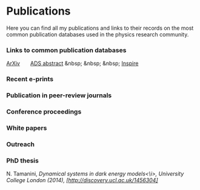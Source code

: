 # Publications

Here you can find all my publications and links to their records on the most common publication databases used in the physics research community.

### Links to common publication databases

[ArXiv](https://arxiv.org/search/?searchtype=author&query=Tamanini%2C+N) &nbsp; &nbsp; &nbsp; [ADS abstract](https://ui.adsabs.harvard.edu/search/filter_author_facet_hier_fq_author=AND&filter_author_facet_hier_fq_author=author_facet_hier%3A%220%2FTamanini%2C%20N%22&fq=%7B!type%3Daqp%20v%3D%24fq_author%7D&fq_author=(author_facet_hier%3A%220%2FTamanini%2C%20N%22)&q=nicola%20tamanini&sort=date%20desc%2C%20bibcode%20desc&p_=0) &nbsp; &nbsp; &nbsp; [Inspire](https://inspirehep.net/literature?sort=mostrecent&size=25&page=1&q=nicola%20tamanini&ui-citation-summary=true)

### Recent e-prints

### Publication in peer-review journals

### Conference proceedings

### White papers

### Outreach

### PhD thesis

N. Tamanini,
<i>Dynamical systems in dark energy models<\i>,
University College London (2014), [http://discovery.ucl.ac.uk/1456304]



